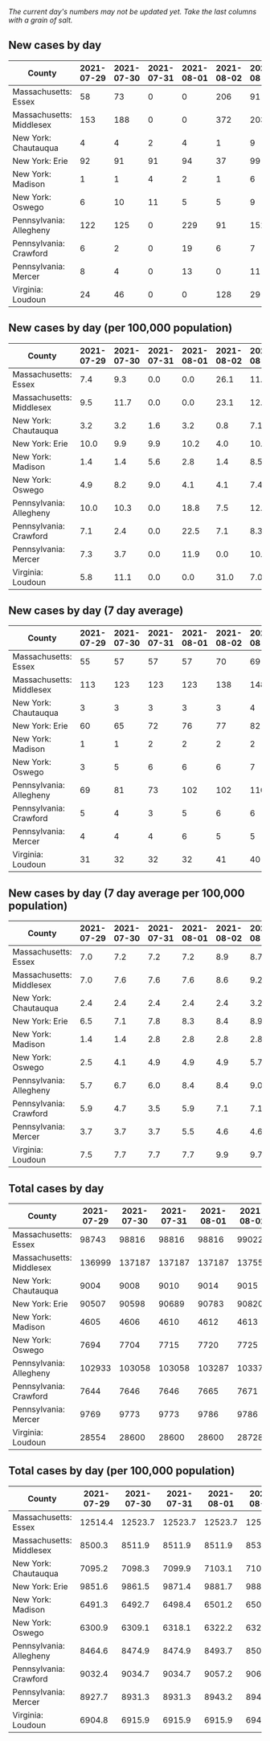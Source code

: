 _The current day's numbers may not be updated yet. Take the last columns with a grain of salt._
## New cases by day

| County | 2021-07-29 | 2021-07-30 | 2021-07-31 | 2021-08-01 | 2021-08-02 | 2021-08-03 | 2021-08-04 |
| --- | --- | --- | --- | --- | --- | --- | --- |
| Massachusetts: Essex | 58 | 73 | 0 | 0 | 206 | 91 |  |
| Massachusetts: Middlesex | 153 | 188 | 0 | 0 | 372 | 203 |  |
| New York: Chautauqua | 4 | 4 | 2 | 4 | 1 | 9 |  |
| New York: Erie | 92 | 91 | 91 | 94 | 37 | 99 |  |
| New York: Madison | 1 | 1 | 4 | 2 | 1 | 6 |  |
| New York: Oswego | 6 | 10 | 11 | 5 | 5 | 9 |  |
| Pennsylvania: Allegheny | 122 | 125 | 0 | 229 | 91 | 151 |  |
| Pennsylvania: Crawford | 6 | 2 | 0 | 19 | 6 | 7 |  |
| Pennsylvania: Mercer | 8 | 4 | 0 | 13 | 0 | 11 |  |
| Virginia: Loudoun | 24 | 46 | 0 | 0 | 128 | 29 |  |

## New cases by day (per 100,000 population)

| County | 2021-07-29 | 2021-07-30 | 2021-07-31 | 2021-08-01 | 2021-08-02 | 2021-08-03 | 2021-08-04 |
| --- | --- | --- | --- | --- | --- | --- | --- |
| Massachusetts: Essex | 7.4 | 9.3 | 0.0 | 0.0 | 26.1 | 11.5 |  |
| Massachusetts: Middlesex | 9.5 | 11.7 | 0.0 | 0.0 | 23.1 | 12.6 |  |
| New York: Chautauqua | 3.2 | 3.2 | 1.6 | 3.2 | 0.8 | 7.1 |  |
| New York: Erie | 10.0 | 9.9 | 9.9 | 10.2 | 4.0 | 10.8 |  |
| New York: Madison | 1.4 | 1.4 | 5.6 | 2.8 | 1.4 | 8.5 |  |
| New York: Oswego | 4.9 | 8.2 | 9.0 | 4.1 | 4.1 | 7.4 |  |
| Pennsylvania: Allegheny | 10.0 | 10.3 | 0.0 | 18.8 | 7.5 | 12.4 |  |
| Pennsylvania: Crawford | 7.1 | 2.4 | 0.0 | 22.5 | 7.1 | 8.3 |  |
| Pennsylvania: Mercer | 7.3 | 3.7 | 0.0 | 11.9 | 0.0 | 10.1 |  |
| Virginia: Loudoun | 5.8 | 11.1 | 0.0 | 0.0 | 31.0 | 7.0 |  |

## New cases by day (7 day average)

| County | 2021-07-29 | 2021-07-30 | 2021-07-31 | 2021-08-01 | 2021-08-02 | 2021-08-03 | 2021-08-04 |
| --- | --- | --- | --- | --- | --- | --- | --- |
| Massachusetts: Essex | 55 | 57 | 57 | 57 | 70 | 69 |  |
| Massachusetts: Middlesex | 113 | 123 | 123 | 123 | 138 | 148 |  |
| New York: Chautauqua | 3 | 3 | 3 | 3 | 3 | 4 |  |
| New York: Erie | 60 | 65 | 72 | 76 | 77 | 82 |  |
| New York: Madison | 1 | 1 | 2 | 2 | 2 | 2 |  |
| New York: Oswego | 3 | 5 | 6 | 6 | 6 | 7 |  |
| Pennsylvania: Allegheny | 69 | 81 | 73 | 102 | 102 | 110 |  |
| Pennsylvania: Crawford | 5 | 4 | 3 | 5 | 6 | 6 |  |
| Pennsylvania: Mercer | 4 | 4 | 4 | 6 | 5 | 5 |  |
| Virginia: Loudoun | 31 | 32 | 32 | 32 | 41 | 40 |  |

## New cases by day (7 day average per 100,000 population)

| County | 2021-07-29 | 2021-07-30 | 2021-07-31 | 2021-08-01 | 2021-08-02 | 2021-08-03 | 2021-08-04 |
| --- | --- | --- | --- | --- | --- | --- | --- |
| Massachusetts: Essex | 7.0 | 7.2 | 7.2 | 7.2 | 8.9 | 8.7 |  |
| Massachusetts: Middlesex | 7.0 | 7.6 | 7.6 | 7.6 | 8.6 | 9.2 |  |
| New York: Chautauqua | 2.4 | 2.4 | 2.4 | 2.4 | 2.4 | 3.2 |  |
| New York: Erie | 6.5 | 7.1 | 7.8 | 8.3 | 8.4 | 8.9 |  |
| New York: Madison | 1.4 | 1.4 | 2.8 | 2.8 | 2.8 | 2.8 |  |
| New York: Oswego | 2.5 | 4.1 | 4.9 | 4.9 | 4.9 | 5.7 |  |
| Pennsylvania: Allegheny | 5.7 | 6.7 | 6.0 | 8.4 | 8.4 | 9.0 |  |
| Pennsylvania: Crawford | 5.9 | 4.7 | 3.5 | 5.9 | 7.1 | 7.1 |  |
| Pennsylvania: Mercer | 3.7 | 3.7 | 3.7 | 5.5 | 4.6 | 4.6 |  |
| Virginia: Loudoun | 7.5 | 7.7 | 7.7 | 7.7 | 9.9 | 9.7 |  |

## Total cases by day

| County | 2021-07-29 | 2021-07-30 | 2021-07-31 | 2021-08-01 | 2021-08-02 | 2021-08-03 | 2021-08-04 |
| --- | --- | --- | --- | --- | --- | --- | --- |
| Massachusetts: Essex | 98743 | 98816 | 98816 | 98816 | 99022 | 99113 |  |
| Massachusetts: Middlesex | 136999 | 137187 | 137187 | 137187 | 137559 | 137762 |  |
| New York: Chautauqua | 9004 | 9008 | 9010 | 9014 | 9015 | 9024 |  |
| New York: Erie | 90507 | 90598 | 90689 | 90783 | 90820 | 90919 |  |
| New York: Madison | 4605 | 4606 | 4610 | 4612 | 4613 | 4619 |  |
| New York: Oswego | 7694 | 7704 | 7715 | 7720 | 7725 | 7734 |  |
| Pennsylvania: Allegheny | 102933 | 103058 | 103058 | 103287 | 103378 | 103529 |  |
| Pennsylvania: Crawford | 7644 | 7646 | 7646 | 7665 | 7671 | 7678 |  |
| Pennsylvania: Mercer | 9769 | 9773 | 9773 | 9786 | 9786 | 9797 |  |
| Virginia: Loudoun | 28554 | 28600 | 28600 | 28600 | 28728 | 28757 |  |

## Total cases by day (per 100,000 population)

| County | 2021-07-29 | 2021-07-30 | 2021-07-31 | 2021-08-01 | 2021-08-02 | 2021-08-03 | 2021-08-04 |
| --- | --- | --- | --- | --- | --- | --- | --- |
| Massachusetts: Essex | 12514.4 | 12523.7 | 12523.7 | 12523.7 | 12549.8 | 12561.3 |  |
| Massachusetts: Middlesex | 8500.3 | 8511.9 | 8511.9 | 8511.9 | 8535.0 | 8547.6 |  |
| New York: Chautauqua | 7095.2 | 7098.3 | 7099.9 | 7103.1 | 7103.9 | 7110.9 |  |
| New York: Erie | 9851.6 | 9861.5 | 9871.4 | 9881.7 | 9885.7 | 9896.5 |  |
| New York: Madison | 6491.3 | 6492.7 | 6498.4 | 6501.2 | 6502.6 | 6511.0 |  |
| New York: Oswego | 6300.9 | 6309.1 | 6318.1 | 6322.2 | 6326.3 | 6333.7 |  |
| Pennsylvania: Allegheny | 8464.6 | 8474.9 | 8474.9 | 8493.7 | 8501.2 | 8513.6 |  |
| Pennsylvania: Crawford | 9032.4 | 9034.7 | 9034.7 | 9057.2 | 9064.3 | 9072.5 |  |
| Pennsylvania: Mercer | 8927.7 | 8931.3 | 8931.3 | 8943.2 | 8943.2 | 8953.2 |  |
| Virginia: Loudoun | 6904.8 | 6915.9 | 6915.9 | 6915.9 | 6946.9 | 6953.9 |  |
